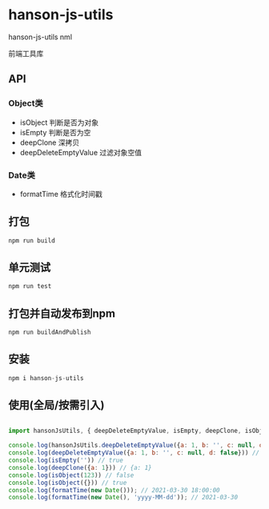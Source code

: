 # hanson-js-utils
hanson-js-utils
nml

前端工具库


## API

### Object类

- isObject             判断是否为对象
- isEmpty              判断是否为空
- deepClone            深拷贝
- deepDeleteEmptyValue 过滤对象空值

### Date类

- formatTime           格式化时间戳


## 打包

``` javascript
npm run build
```

## 单元测试

``` javascript
npm run test
```


## 打包并自动发布到npm

``` javascript
npm run buildAndPublish
```


## 安装

``` javascript
npm i hanson-js-utils
```




## 使用(全局/按需引入)

``` javascript

import hansonJsUtils, { deepDeleteEmptyValue, isEmpty, deepClone, isObject, formatTime } from 'hanson-js-utils'

console.log(hansonJsUtils.deepDeleteEmptyValue({a: 1, b: '', c: null, d: false})) // {a: 1, d: false}
console.log(deepDeleteEmptyValue({a: 1, b: '', c: null, d: false})) // {a: 1, d: false}
console.log(isEmpty('')) // true
console.log(deepClone({a: 1})) // {a: 1}
console.log(isObject(123)) // false
console.log(isObject({})) // true
console.log(formatTime(new Date())); // 2021-03-30 18:00:00
console.log(formatTime(new Date(), 'yyyy-MM-dd')); // 2021-03-30




